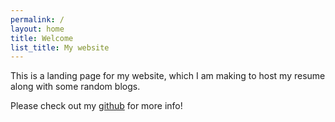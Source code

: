```yaml
---
permalink: /
layout: home
title: Welcome
list_title: My website
---
```


This is a landing page for my website, which I am making to host my resume along with some random blogs. 

Please check out my [github][gh] for more info!

[gh]: https://github.com/julie-is-late
